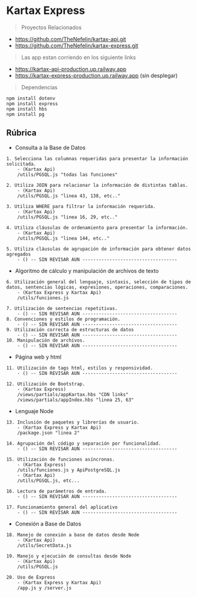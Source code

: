 # Kartax Express

> Proyectos Relacionados
* https://github.com/TheNefelin/kartax-api.git
* https://github.com/TheNefelin/kartax-express.git

> Las app estan corriendo en los siguiente links
* https://kartax-api-production.up.railway.app
* https://kartax-express-production.up.railway.app (sin desplegar)

> Dependencias
```
npm install dotenv
npm install express
npm install hbs
npm install pg
```

## Rúbrica
* Consulta a la Base de Datos
```
1. Selecciona las columnas requeridas para presentar la información solicitada.
    - (Kartax Api)  
    /utils/PGSQL.js "todas las funciones"

2. Utiliza JOIN para relacionar la información de distintas tablas.
    - (Kartax Api) 
    /utils/PGSQL.js "linea 43, 138, etc.."

3. Utiliza WHERE para filtrar la información requerida.
    - (Kartax Api) 
    /utils/PGSQL.js "linea 16, 29, etc.."

4. Utiliza cláusulas de ordenamiento para presentar la información.
    - (Kartax Api) 
    /utils/PGSQL.js "linea 144, etc.."

5. Utiliza cláusulas de agrupación de información para obtener datos agregados
    - () -- SIN REVISAR AUN -----------------------------------
```
* Algoritmo de cálculo y manipulación de archivos de texto
```
6. Utilización general del lenguaje, sintaxis, selección de tipos de datos, sentencias lógicas, expresiones, operaciones, comparaciones.
    - (Kartax Express y Kartax Api) 
    /utils/funciones.js

7. Utilización de sentencias repetitivas.
    - () -- SIN REVISAR AUN -----------------------------------
8. Convenciones y estilos de programación.
    - () -- SIN REVISAR AUN -----------------------------------
9. Utilización correcta de estructuras de datos
    - () -- SIN REVISAR AUN -----------------------------------
10. Manipulación de archivos.
    - () -- SIN REVISAR AUN -----------------------------------
```
* Página web y html
```
11. Utilización de tags html, estilos y responsividad.
    - () -- SIN REVISAR AUN -----------------------------------

12. Utilización de Bootstrap.
    - (Kartax Express) 
    /views/partials/appKartax.hbs "CDN links"
    /views/partials/appIndex.hbs "linea 25, 63"
```
* Lenguaje Node
```
13. Inclusión de paquetes y librerías de usuario.
    - (Kartax Express y Kartax Api) 
    /package.json "linea 2"

14. Agrupación del código y separación por funcionalidad.
    - () -- SIN REVISAR AUN -----------------------------------

15. Utilización de funciones asíncronas.
    - (Kartax Express) 
    /utils/funciones.js y ApiPostgreSQL.js
    - (Kartax Api) 
    /utils/PGSQL.js, etc...

16. Lectura de parámetros de entrada.
    - () -- SIN REVISAR AUN -----------------------------------

17. Funcionamiento general del aplicativo
    - () -- SIN REVISAR AUN -----------------------------------
```
* Conexión a Base de Datos
```
18. Manejo de conexión a base de datos desde Node
    - (Kartax Api) 
    /utils/SecretData.js

19. Manejo y ejecución de consultas desde Node
    - (Kartax Api) 
    /utils/PGSQL.js

20. Uso de Express
    - (Kartax Express y Kartax Api) 
    /app.js y /server.js
```
